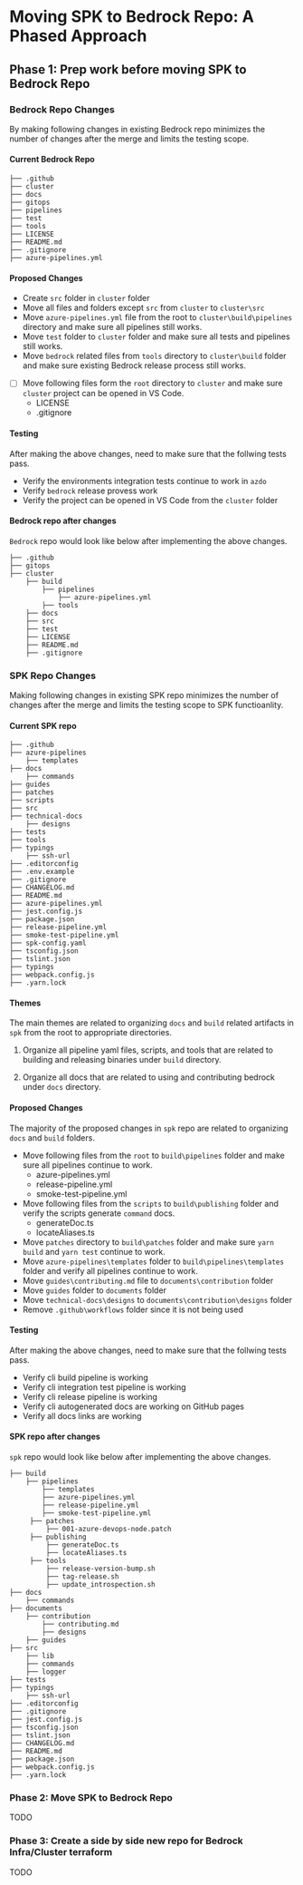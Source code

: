 # Moving SPK to Bedrock Repo: A Phased Approach

## Phase 1: Prep work before moving SPK to Bedrock Repo

### Bedrock Repo Changes

By making following changes in existing Bedrock repo minimizes the number of
changes after the merge and limits the testing scope.

#### Current Bedrock Repo

```
├── .github
├── cluster
├── docs
├── gitops
├── pipelines
├── test
├── tools
├── LICENSE
├── README.md
├── .gitignore
├── azure-pipelines.yml
```

#### Proposed Changes

- Create `src` folder in `cluster` folder
- Move all files and folders except `src` from `cluster` to `cluster\src`
- Move `azure-pipelines.yml` file from the root to `cluster\build\pipelines`
  directory and make sure all pipelines still works.
- Move `test` folder to `cluster` folder and make sure all tests and pipelines
  still works.
- Move `bedrock` related files from `tools` directory to `cluster\build` folder
  and make sure existing Bedrock release process still works.
- [ ] Move following files form the `root` directory to `cluster` and make sure
      `cluster` project can be opened in VS Code.
  - LICENSE
  - .gitignore

#### Testing

After making the above changes, need to make sure that the follwing tests pass.

- Verify the environments integration tests continue to work in `azdo`
- Verify `bedrock` release provess work
- Verify the project can be opened in VS Code from the `cluster` folder

#### Bedrock repo after changes

`Bedrock` repo would look like below after implementing the above changes.

```
├── .github
├── gitops
├── cluster
    ├── build
        ├── pipelines
            ├── azure-pipelines.yml
        ├── tools
    ├── docs
    ├── src
    ├── test
    ├── LICENSE
    ├── README.md
    ├── .gitignore

```

### SPK Repo Changes

Making following changes in existing SPK repo minimizes the number of changes
after the merge and limits the testing scope to SPK functioanlity.

#### Current SPK repo

```
├── .github
├── azure-pipelines
    ├── templates
├── docs
    ├── commands
├── guides
├── patches
├── scripts
├── src
├── technical-docs
    ├── designs
├── tests
├── tools
├── typings
    ├── ssh-url
├── .editorconfig
├── .env.example
├── .gitignore
├── CHANGELOG.md
├── README.md
├── azure-pipelines.yml
├── jest.config.js
├── package.json
├── release-pipeline.yml
├── smoke-test-pipeline.yml
├── spk-config.yaml
├── tsconfig.json
├── tslint.json
├── typings
├── webpack.config.js
├── .yarn.lock
```

#### Themes

The main themes are related to organizing `docs` and `build` related artifacts
in `spk` from the root to appropriate directories.

1. Organize all pipeline yaml files, scripts, and tools that are related to
   building and releasing binaries under `build` directory.

2. Organize all docs that are related to using and contributing bedrock under
   `docs` directory.

#### Proposed Changes

The majority of the proposed changes in `spk` repo are related to organizing
`docs` and `build` folders.

- Move following files from the `root` to `build\pipelines` folder and make sure
  all pipelines continue to work.
  - azure-pipelines.yml
  - release-pipeline.yml
  - smoke-test-pipeline.yml
- Move following files from the `scripts` to `build\publishing` folder and
  verify the scripts generate `command` docs.
  - generateDoc.ts
  - locateAliases.ts
- Move `patches` directory to `build\patches` folder and make sure `yarn build`
  and `yarn test` continue to work.
- Move `azure-pipelines\templates` folder to `build\pipelines\templates` folder
  and verify all pipelines continue to work.
- Move `guides\contributing.md` file to `documents\contribution` folder
- Move `guides` folder to `documents` folder
- Move `technical-docs\designs` to `documents\contribution\designs` folder
- Remove `.github\workflows` folder since it is not being used

#### Testing

After making the above changes, need to make sure that the follwing tests pass.

- Verify cli build pipeline is working
- Verify cli integration test pipeline is working
- Verify cli release pipeline is working
- Verify cli autogenerated docs are working on GitHub pages
- Verify all docs links are working

#### SPK repo after changes

`spk` repo would look like below after implementing the above changes.

```
├── build
    ├── pipelines
        ├── templates
        ├── azure-pipelines.yml
        ├── release-pipeline.yml
        ├── smoke-test-pipeline.yml
     ├── patches
         ├── 001-azure-devops-node.patch
     ├── publishing
         ├── generateDoc.ts
         ├── locateAliases.ts
     ├── tools
         ├── release-version-bump.sh
         ├── tag-release.sh
         ├── update_introspection.sh
├── docs
    ├── commands
├── documents
    ├── contribution
        ├── contributing.md
        ├── designs
    ├── guides
├── src
    ├── lib
    ├── commands
    ├── logger
├── tests
├── typings
    ├── ssh-url
├── .editorconfig
├── .gitignore
├── jest.config.js
├── tsconfig.json
├── tslint.json
├── CHANGELOG.md
├── README.md
├── package.json
├── webpack.config.js
├── .yarn.lock
```

### Phase 2: Move SPK to Bedrock Repo

TODO

### Phase 3: Create a side by side new repo for Bedrock Infra/Cluster terraform

TODO
